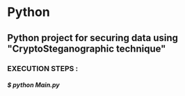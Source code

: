 # Python

## Python project for securing data using "CryptoSteganographic technique"


### EXECUTION STEPS : 

##### $ python Main.py
